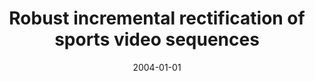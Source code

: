 ---
title: "Robust incremental rectification of sports video sequences"
collection: publications
permalink: /publication/2004-01-01-Robust-incremental-rectification-of-sports-video-sequences
date: 2004-01-01
venue: 'the proceedings of Proc. of British Machine Vision Conference (BMVC)'
citation: ' J.B. Hayet,  J. Piater,  J. Verly, &quot;Robust incremental rectification of sports video sequences.&quot; the proceedings of Proc. of British Machine Vision Conference (BMVC), 2004.'
---